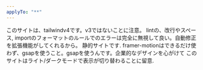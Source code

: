 ```yaml
---
applyTo: "**"
---
```


このサイトは、tailwindv4です。v3ではないことに注意。
lintの、改行やスペース, importのフォーマットのルールでのエラーは完全に無視して良い。自動修正を拡張機能がしてくれるから。
静的サイトです.
framer-motionはできるだけ使わず、gsapを使うこと。gsapを使うんです。企業的なデザインを心がけて
このサイトはライト/ダークモードで表示が切り替わることに留意.

